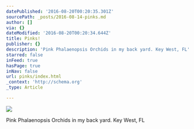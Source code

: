 ```yaml
---
datePublished: '2016-08-20T00:20:35.301Z'
sourcePath: _posts/2016-08-14-pinks.md
author: []
via: {}
dateModified: '2016-08-20T00:20:34.644Z'
title: Pinks!
publisher: {}
description: 'Pink Phalaenopsis Orchids in my back yard. Key West, FL'
starred: false
inFeed: true
hasPage: true
inNav: false
url: pinks/index.html
_context: 'http://schema.org'
_type: Article

---
```

![](https://the-grid-user-content.s3-us-west-2.amazonaws.com/f8e34c62-0180-4dd5-b290-d77315952502.jpg)

Pink Phalaenopsis Orchids in my back yard. Key West, FL